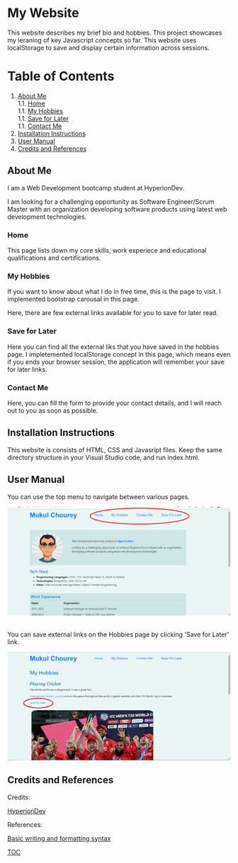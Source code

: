 # My Website

This website describes my brief bio and hobbies. This project showcases my leraning of key 
Javascript concepts so far. This website uses localStorage to save and display certain information
across sessions.

# Table of Contents
1. [About Me](#title) <br>
    1.1. [Home](#home) <br>
    1.1. [My Hobbies](#hobbies) <br>
    1.1. [Save for Later](#later) <br>
    1.1. [Contact Me](#contact) <br>
1. [Installation Instructions](#install)
1. [User Manual](#manual)
1. [Credits and References](#ref)
   
   
## About Me <a name="title"></a>
I am a Web Development bootcamp student at HyperionDev.

I am looking for a challenging opportunity as Software Engineer/Scrum Master with an organization developing software products using latest web development technologies.
### Home <a name="home"></a>
This page lists down my core skills, work experiece and educational qualifications and certifications.

### My Hobbies <a name="hobbies"></a>
If you want to know about what I do in free time, this is the page to visit. I implemented bootstrap carousal in this page.

Here, there are few external links available for you to save for later read.

### Save for Later <a name="later"></a>
Here you can find all the external liks that you have saved in the hobbies page. I impletemented localStorage concept in this page, 
which means even if you ends your browser session, the application will remember your save for later links.

### Contact Me <a name="contact"></a>
Here, you can fill the form to provide your contact details, and I will reach out to you as soon as possible.

## Installation Instructions <a name="install"></a>
This website is consists of HTML, CSS and Javasript files. Keep the same directory structure in your Visual Studio code, and run index.html.

## User Manual <a name="manual"></a>
You can use the top menu to navigate between various pages.

![Home Page](./images/manual1.png)

<br>
You can save external links on the Hobbies page by clicking 'Save for Later' link.

![Home Page](./images/manual2.png)

## Credits and References <a name="ref"></a>
Credits: 

[HyperionDev](https://www.hyperiondev.com/)

References: 

[Basic writing and formatting syntax](https://docs.github.com/en/get-started/writing-on-github/getting-started-with-writing-and-formatting-on-github/basic-writing-and-formatting-syntax)

[TOC](https://stackoverflow.com/questions/11948245/markdown-to-create-pages-and-table-of-contents)
